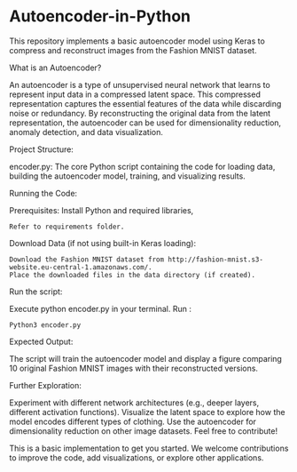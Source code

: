 # Autoencoder-in-Python
This repository implements a basic autoencoder model using Keras to compress and reconstruct images from the Fashion MNIST dataset.

What is an Autoencoder?

An autoencoder is a type of unsupervised neural network that learns to represent input data in a compressed latent space. This compressed representation captures the essential features of the data while discarding noise or redundancy. By reconstructing the original data from the latent representation, the autoencoder can be used for dimensionality reduction, anomaly detection, and data visualization.

Project Structure:

encoder.py: The core Python script containing the code for loading data, building the autoencoder model, training, and visualizing results.

Running the Code:

Prerequisites:
Install Python and required libraries,
```
Refer to requirements folder.
```
Download Data (if not using built-in Keras loading):
```
Download the Fashion MNIST dataset from http://fashion-mnist.s3-website.eu-central-1.amazonaws.com/.
Place the downloaded files in the data directory (if created).
```
Run the script:

Execute python encoder.py in your terminal.
Run :
```
Python3 encoder.py
```
Expected Output:

The script will train the autoencoder model and display a figure comparing 10 original Fashion MNIST images with their reconstructed versions.

Further Exploration:

Experiment with different network architectures (e.g., deeper layers, different activation functions).
Visualize the latent space to explore how the model encodes different types of clothing.
Use the autoencoder for dimensionality reduction on other image datasets.
Feel free to contribute!

This is a basic implementation to get you started. We welcome contributions to improve the code, add visualizations, or explore other applications.
